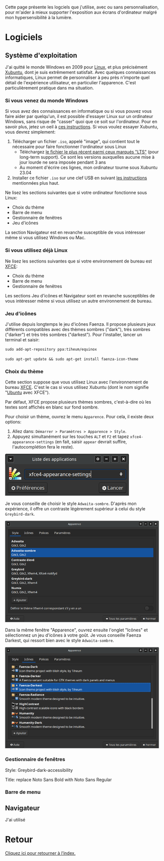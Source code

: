 Cette page présente les logciels que j'utilise, avec ou sans personnalisation, pour m'aider à mieux supporter l'exposition aux écrans d'ordinateur malgré mon hypersensibilité à la lumière.

# Logiciels
## Système d'exploitation
J'ai quitté le monde Windows en 2009 pour [Linux](https://www.leparisien.fr/guide-shopping/pratique/quelle-difference-entre-linux-windows-et-mac-19-11-2019-8196654.php), et plus précisément [Xubuntu](https://xubuntu.fr/), dont je suis extrêmement satisfait. Avec quelques connaissances informatiques, Linux permet de personnaliser à peu près n'importe quel détail de l'expérience utilisateur, en particulier l'apparence. C'est particulièrement pratique dans ma situation.



### Si vous venez du monde Windows
Si vous avez des connaissances en informatique ou si vous pouvez vous faire aider par quelqu'un, il est possible d'essayer Linux sur un ordinateur Windows, sans risque de "casser" quoi que ce soit sur l'ordinateur. Pour en savoir plus, jetez un oeil à [ces instructions](https://doc.ubuntu-fr.org/live_usb). Si vous voulez essayer Xubuntu, vous devrez simplement:
1. Télécharger un fichier `.iso`, appelé "image", qui contient tout le nécessaire pour faire fonctionner l'ordinateur sous Linux
   * Téléchargez [le fichier le plus récent parmi ceux marqués "LTS"](https://xubuntu.fr/) (pour long-term support). Ce sont les versions auxquelles aucune mise à jour lourde ne sera imposée pendant 3 ans
   * Au moment d'écrire ces lignes, mon ordinateur tourne sous Xubuntu 23.04
3. Installer ce fichier `.iso` sur une clef USB en suivant [les instructions](https://doc.ubuntu-fr.org/live_usb) mentionnées plus haut.

Ne lisez les sections suivantes que si votre ordinateur fonctionne sous Linux:
* Choix du thème
* Barre de menu
* Gestionnaire de fenêtres
* Jeu d'icônes

La section Navigateur est en revanche susceptible de vous intéresser même si vous utilisez Windows ou Mac.

### Si vous utilisez déjà Linux
Ne lisez les sections suivantes que si votre environnement de bureau est [XFCE](https://www.xfce.org/?lang=fr):
* Choix du thème
* Barre de menu
* Gestionnaire de fenêtres

Les sections Jeu d'icônes et Navigateur sont en revanche susceptibles de vous intéresser même si vous utilisez un autre environnement de bureau.

### Jeu d'icônes
J'utilise depuis longtemps le jeu d'icônes Faenza. Il propose plusieurs jeux différents compatibles avec des thèmes sombres ("dark"), très sombres ("darker") et très très sombres ("darkest").
Pour l'installer, lancer un terminal et saisir:
```
sudo add-apt-repository ppa:tiheum/equinox

sudo apt-get update && sudo apt-get install faenza-icon-theme
```

### Choix du thème
Cette section suppose que vous utilisez Linux avec l'environnement de bureau [XFCE](https://www.xfce.org/?lang=fr). C'est le cas si vous utilisez Xubuntu (dont le nom signifie "[Ubuntu](https://www.ubuntu-fr.org/) avec XFCE").

Par défaut, XFCE propose plusieurs thèmes sombres, c'est-à-dire où les textes sont affichés en blanc sur fond sombre.

Pour choisir un thème, ouvrez le menu `Apparence`. Pour cela, il existe deux options:
1. Allez dans: `Démarrer > Paramètres > Apparence > Style`.
2. Appuyez simultanément sur les touches `ALT` et `F2` et tapez `xfce4-appearance-settings` (en fait, saisir `appear` devrait suffire, l'autocomplétion fera le reste).

![Liste des applications](img/alt-f2.png)

Je vous conseille de choisir le style `Adwaita-sombre`. D'après mon expérience, il offre un contraste légèrement supérieur à celui du style `Greybird-dark`.

![Personnalisation du style dans XFCE](img/xfce-style.png)

Dans la même fenêtre "Apparence", ouvrez ensuite l'onglet "Icônes" et sélectionnez un jeu d'icônes à votre goût. Je vous conseille Faenza Darkest, qui ressort bien avec le style `Adwaita-sombre`.

![Personnalisation des icones dans XFCE](img/xfce-icones.png)

### Gestionnaire de fenêtres
Style: Greybird-dark-accessibility

Title: replace Noto Sans Bold with Noto Sans Regular

### Barre de menu

## Navigateur
J'ai utilisé 

# Retour
[Cliquez ici pour retourner à l’index.](index)
